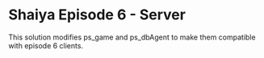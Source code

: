 # Shaiya Episode 6 - Server

This solution modifies ps_game and ps_dbAgent to make them compatible with episode 6 clients.
